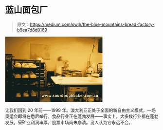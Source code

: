 # 蓝山面包厂

> 原文：<https://medium.com/swlh/the-blue-mountains-bread-factory-b9ea7d8d0169>

![](img/27420ea42057ff495b0996cb94c63940.png)

让我们回到 20 年前——1999 年。澳大利亚正处于全面的新自由主义模式，一场奥运会即将在悉尼举行。食品行业正在蓬勃发展——事实上，大多数行业都在蓬勃发展。采矿业利润丰厚，股票市场尚未崩溃。没人认为它永远不会。